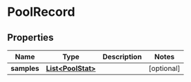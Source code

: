 # PoolRecord

## Properties
Name | Type | Description | Notes
------------ | ------------- | ------------- | -------------
**samples** | [**List&lt;PoolStat&gt;**](PoolStat.md) |  |  [optional]
